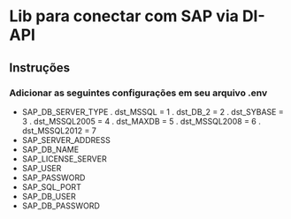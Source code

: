# Lib para conectar com SAP via DI-API

## Instruções
### Adicionar as seguintes configurações em seu arquivo .env
* SAP_DB_SERVER_TYPE
. dst_MSSQL = 1
. dst_DB_2 = 2
. dst_SYBASE = 3
. dst_MSSQL2005 = 4
. dst_MAXDB = 5
. dst_MSSQL2008 = 6
. dst_MSSQL2012 = 7
* SAP_SERVER_ADDRESS
* SAP_DB_NAME
* SAP_LICENSE_SERVER
* SAP_USER
* SAP_PASSWORD
* SAP_SQL_PORT
* SAP_DB_USER
* SAP_DB_PASSWORD